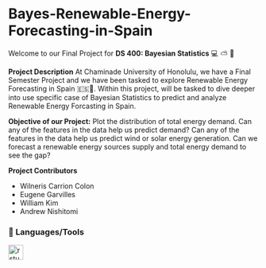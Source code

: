 # Bayes-Renewable-Energy-Forecasting-in-Spain
Welcome to our Final Project for **DS 400: Bayesian Statistics** 💻 ⛅ 🌱 

**Project Description**
At Chaminade University of Honolulu, we have a Final Semester Project and we have been tasked to explore Renewable Energy Forecasting in Spain 🇪🇸📌. Within this project, will be tasked to dive deeper into use specific case of Bayesian Statistics to predict and analyze Renewable Energy Forcasting in Spain. 

**Objective of our Project:** 
Plot the distribution of total energy demand. Can any of the features in the data help us predict demand? Can any of the features in the data help us predict wind or solar energy generation. Can we forecast a renewable energy sources supply and total energy demand to see the gap?

**Project Contributors**
- Wilneris Carrion Colon
- Eugene Garvilles
- William Kim
- Andrew Nishitomi

### 🧰 Languages/Tools
<img align="left" alt="rstudio" width="30px" style="padding-right:10px;" src="https://cdn.jsdelivr.net/gh/devicons/devicon/icons/rstudio/rstudio-original.svg" />

